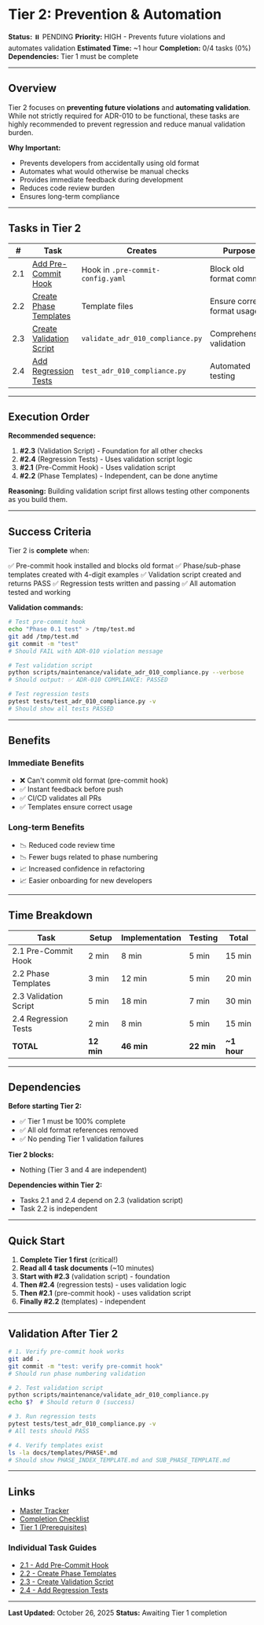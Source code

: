 # Tier 2: Prevention & Automation

**Status:** ⏸️ PENDING
**Priority:** HIGH - Prevents future violations and automates validation
**Estimated Time:** ~1 hour
**Completion:** 0/4 tasks (0%)
**Dependencies:** Tier 1 must be complete

---

## Overview

Tier 2 focuses on **preventing future violations** and **automating validation**. While not strictly required for ADR-010 to be functional, these tasks are highly recommended to prevent regression and reduce manual validation burden.

**Why Important:**
- Prevents developers from accidentally using old format
- Automates what would otherwise be manual checks
- Provides immediate feedback during development
- Reduces code review burden
- Ensures long-term compliance

---

## Tasks in Tier 2

| # | Task | Creates | Purpose | Time | Status |
|---|------|---------|---------|------|--------|
| 2.1 | [Add Pre-Commit Hook](03-pre-commit-hook.md) | Hook in `.pre-commit-config.yaml` | Block old format commits | 15 min | ⏸️ PENDING |
| 2.2 | [Create Phase Templates](04-phase-templates.md) | Template files | Ensure correct format usage | 20 min | ⏸️ PENDING |
| 2.3 | [Create Validation Script](06-validation-script.md) | `validate_adr_010_compliance.py` | Comprehensive validation | 30 min | ⏸️ PENDING |
| 2.4 | [Add Regression Tests](15-regression-tests.md) | `test_adr_010_compliance.py` | Automated testing | 15 min | ⏸️ PENDING |

---

## Execution Order

**Recommended sequence:**

1. **#2.3** (Validation Script) - Foundation for all other checks
2. **#2.4** (Regression Tests) - Uses validation script logic
3. **#2.1** (Pre-Commit Hook) - Uses validation script
4. **#2.2** (Phase Templates) - Independent, can be done anytime

**Reasoning:** Building validation script first allows testing other components as you build them.

---

## Success Criteria

Tier 2 is **complete** when:

✅ Pre-commit hook installed and blocks old format
✅ Phase/sub-phase templates created with 4-digit examples
✅ Validation script created and returns PASS
✅ Regression tests written and passing
✅ All automation tested and working

**Validation commands:**
```bash
# Test pre-commit hook
echo "Phase 0.1 test" > /tmp/test.md
git add /tmp/test.md
git commit -m "test"
# Should FAIL with ADR-010 violation message

# Test validation script
python scripts/maintenance/validate_adr_010_compliance.py --verbose
# Should output: ✅ ADR-010 COMPLIANCE: PASSED

# Test regression tests
pytest tests/test_adr_010_compliance.py -v
# Should show all tests PASSED
```

---

## Benefits

### Immediate Benefits
- ❌ Can't commit old format (pre-commit hook)
- ✅ Instant feedback before push
- ✅ CI/CD validates all PRs
- ✅ Templates ensure correct usage

### Long-term Benefits
- 📉 Reduced code review time
- 📉 Fewer bugs related to phase numbering
- 📈 Increased confidence in refactoring
- 📈 Easier onboarding for new developers

---

## Time Breakdown

| Task | Setup | Implementation | Testing | Total |
|------|-------|----------------|---------|-------|
| 2.1 Pre-Commit Hook | 2 min | 8 min | 5 min | 15 min |
| 2.2 Phase Templates | 3 min | 12 min | 5 min | 20 min |
| 2.3 Validation Script | 5 min | 18 min | 7 min | 30 min |
| 2.4 Regression Tests | 2 min | 8 min | 5 min | 15 min |
| **TOTAL** | **12 min** | **46 min** | **22 min** | **~1 hour** |

---

## Dependencies

**Before starting Tier 2:**
- ✅ Tier 1 must be 100% complete
- ✅ All old format references removed
- ✅ No pending Tier 1 validation failures

**Tier 2 blocks:**
- Nothing (Tier 3 and 4 are independent)

**Dependencies within Tier 2:**
- Tasks 2.1 and 2.4 depend on 2.3 (validation script)
- Task 2.2 is independent

---

## Quick Start

1. **Complete Tier 1 first** (critical!)
2. **Read all 4 task documents** (~10 minutes)
3. **Start with #2.3** (validation script) - foundation
4. **Then #2.4** (regression tests) - uses validation logic
5. **Then #2.1** (pre-commit hook) - uses validation script
6. **Finally #2.2** (templates) - independent

---

## Validation After Tier 2

```bash
# 1. Verify pre-commit hook works
git add .
git commit -m "test: verify pre-commit hook"
# Should run phase numbering validation

# 2. Test validation script
python scripts/maintenance/validate_adr_010_compliance.py
echo $?  # Should return 0 (success)

# 3. Run regression tests
pytest tests/test_adr_010_compliance.py -v
# All tests should PASS

# 4. Verify templates exist
ls -la docs/templates/PHASE*.md
# Should show PHASE_INDEX_TEMPLATE.md and SUB_PHASE_TEMPLATE.md
```

---

## Links

- [Master Tracker](../00-MASTER-TRACKER.md)
- [Completion Checklist](../01-COMPLETION-CHECKLIST.md)
- [Tier 1 (Prerequisites)](../tier-1-critical-path/README.md)

### Individual Task Guides
- [2.1 - Add Pre-Commit Hook](03-pre-commit-hook.md)
- [2.2 - Create Phase Templates](04-phase-templates.md)
- [2.3 - Create Validation Script](06-validation-script.md)
- [2.4 - Add Regression Tests](15-regression-tests.md)

---

**Last Updated:** October 26, 2025
**Status:** Awaiting Tier 1 completion
